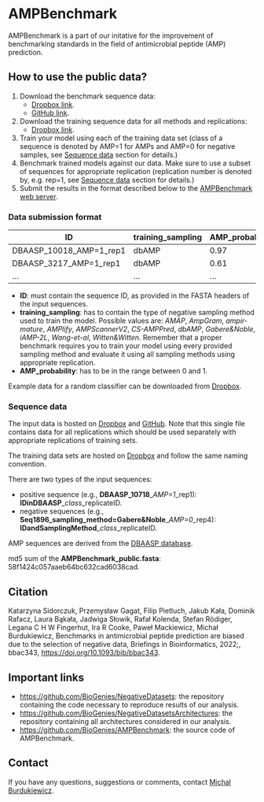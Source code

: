
# AMPBenchmark

AMPBenchmark is a part of our initative for the improvement of
benchmarking standards in the field of antimicrobial peptide (AMP)
prediction.

## How to use the public data?

1.  Download the benchmark sequence data:
    -   [Dropbox
        link](https://www.dropbox.com/s/plthn4f0v5y8psi/AMPBenchmark_public.fasta?dl=0).
    -   [GitHub
        link](https://raw.githubusercontent.com/BioGenies/AMPBenchmark/main/data/AMPBenchmark_public.fasta?token=GHSAT0AAAAAABS4SIUMO3EI6JSQJJ2OC62WYUT5E6A).
2.  Download the training sequence data for all methods and
    replications:
    -   [Dropbox
        link](https://www.dropbox.com/sh/e489gp126ownv3n/AAC_KAI5yDSX2aJhJ0G9ZMnha?dl=0).
3.  Train your model using each of the training data set (class of a
    sequence is denoted by AMP=1 for AMPs and AMP=0 for negative
    samples, see [Sequence
    data](https://github.com/BioGenies/AMPBenchmark#sequence-data)
    section for details.)
4.  Benchmark trained models against our data. Make sure to use a subset
    of sequences for appropriate replication (replication number is
    denoted by, e.g. rep=1, see [Sequence
    data](https://github.com/BioGenies/AMPBenchmark#sequence-data)
    section for details.)
5.  Submit the results in the format described below to the
    [AMPBenchmark web server](http://biogenies.info/AMPBenchmark/).

### Data submission format

| ID                      | training_sampling | AMP_probability |
|-------------------------|-------------------|-----------------|
| DBAASP_10018_AMP=1_rep1 | dbAMP             | 0.97            |
| DBAASP_3217_AMP=1_rep1  | dbAMP             | 0.61            |
| …                       | …                 | …               |

-   **ID**: must contain the sequence ID, as provided in the FASTA
    headers of the input sequences.
-   **training_sampling**: has to contain the type of negative sampling
    method used to train the model. Possible values are: *AMAP*,
    *AmpGram*, *ampir-mature*, *AMPlify*, *AMPScannerV2*, *CS-AMPPred*,
    *dbAMP*, *Gabere&Noble*, *iAMP-2L*, *Wang-et-al*, *Witten&Witten*.
    Remember that a proper benchmark requires you to train your model
    using every provided sampling method and evaluate it using all
    sampling methods using appropriate replication.
-   **AMP_probability**: has to be in the range between 0 and 1.

Example data for a random classifier can be downloaded from
[Dropbox](https://www.dropbox.com/s/sg93msr3ufvpn4o/sample_data.csv?dl=0).

### Sequence data

The input data is hosted on
[Dropbox](https://www.dropbox.com/s/uz731rguekt4ysx/AMPBenchmark_public.fasta?dl=0)
and
[GitHub](https://raw.githubusercontent.com/BioGenies/AMPBenchmark/main/data/AMPBenchmark_public.fasta?token=GHSAT0AAAAAABS4SIUMO3EI6JSQJJ2OC62WYUT5E6A).
Note that this single file contains data for all replications which
should be used separately with appropriate replications of training
sets.

The training data sets are hosted on
[Dropbox](https://www.dropbox.com/s/plthn4f0v5y8psi/AMPBenchmark_public.fasta?dl=0)
and follow the same naming convention.

There are two types of the input sequences:

-   positive sequence (e.g., **DBAASP_10718**\_*AMP=1*\_rep1):
    **IDinDBAASP**\_*class*\_replicateID.
-   negative sequences (e.g.,
    **Seq1896_sampling_method=Gabere&Noble**\_*AMP=0*\_rep4):
    **IDandSamplingMethod**\_*class*\_replicateID.

AMP sequences are derived from the [DBAASP
database](https://dbaasp.org/).

md5 sum of the **AMPBenchmark_public.fasta**:
58f1424c057aaeb64bc632cad6038cad.

## Citation

Katarzyna Sidorczuk, Przemysław Gagat, Filip Pietluch, Jakub Kała,
Dominik Rafacz, Laura Bąkała, Jadwiga Słowik, Rafał Kolenda, Stefan
Rödiger, Legana C H W Fingerhut, Ira R Cooke, Paweł Mackiewicz, Michał
Burdukiewicz, Benchmarks in antimicrobial peptide prediction are biased
due to the selection of negative data, Briefings in Bioinformatics,
2022;, bbac343, <https://doi.org/10.1093/bib/bbac343>.

## Important links

-   <https://github.com/BioGenies/NegativeDatasets>: the repository
    containing the code necessary to reproduce results of our analysis.
-   <https://github.com/BioGenies/NegativeDatasetsArchitectures>: the
    repository containing all architectures considered in our analysis.
-   <https://github.com/BioGenies/AMPBenchmark>: the source code of
    AMPBenchmark.

## Contact

If you have any questions, suggestions or comments, contact [Michal
Burdukiewicz](mailto:michalburdukiewicz@gmail.com).
